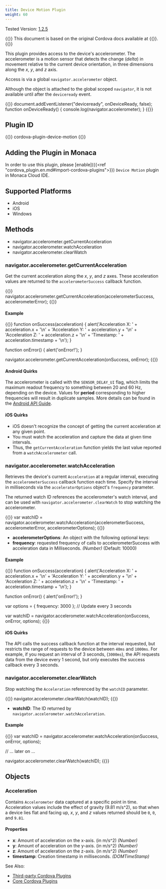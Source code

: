 ```yaml
---
title: Device Motion Plugin
weight: 60
---
```


Tested Version: [1.2.5](https://github.com/apache/cordova-plugin-device-motion/releases/tag/1.2.5)

{{<note>}}
This document is based on the original Cordova docs available at {{<link title="Cordova Docs" href="https://github.com/apache/cordova-plugin-device-motion">}}.
{{</note>}}

This plugin provides access to the device's accelerometer. The
accelerometer is a motion sensor that detects the change (*delta*) in
movement relative to the current device orientation, in three dimensions
along the *x*, *y*, and *z* axis.

Access is via a global `navigator.accelerometer` object.

Although the object is attached to the global scoped `navigator`, it is
not available until after the `deviceready` event.

{{<highlight javascript>}}
document.addEventListener("deviceready", onDeviceReady, false);
function onDeviceReady() {
    console.log(navigator.accelerometer);
}
{{</highlight>}}

Plugin ID
---------

{{<highlight javascript>}}
cordova-plugin-device-motion
{{</highlight>}}

Adding the Plugin in Monaca
---------------------------

In order to use this plugin, please [enable]({{<ref "cordova_plugin.en.md#import-cordova-plugins">}})
`Device Motion` plugin in Monaca Cloud IDE.

Supported Platforms
-------------------

-   Android
-   iOS
-   Windows

Methods
-------

-   navigator.accelerometer.getCurrentAcceleration
-   navigator.accelerometer.watchAcceleration
-   navigator.accelerometer.clearWatch

### navigator.accelerometer.getCurrentAcceleration

Get the current acceleration along the *x*, *y*, and *z* axes. These
acceleration values are returned to the `accelerometerSuccess` callback
function.

{{<highlight javascript>}}
navigator.accelerometer.getCurrentAcceleration(accelerometerSuccess, accelerometerError);
{{</highlight>}}

#### Example

{{<highlight javascript>}}
function onSuccess(acceleration) {
    alert('Acceleration X: ' + acceleration.x + '\n' +
          'Acceleration Y: ' + acceleration.y + '\n' +
          'Acceleration Z: ' + acceleration.z + '\n' +
          'Timestamp: '      + acceleration.timestamp + '\n');
}

function onError() {
    alert('onError!');
}

navigator.accelerometer.getCurrentAcceleration(onSuccess, onError);
{{</highlight>}}

#### Android Quirks

The accelerometer is called with the `SENSOR_DELAY_UI` flag, which
limits the maximum readout frequency to something between 20 and 60 Hz,
depending on the device. Values for **period** corresponding to higher
frequencies will result in duplicate samples. More details can be found
in the [Android API Guide](http://developer.android.com/guide/topics/sensors/sensors_overview.html#sensors-monitor).

#### iOS Quirks

-   iOS doesn't recognize the concept of getting the current
    acceleration at any given point.
-   You must watch the acceleration and capture the data at given time
    intervals.
-   Thus, the `getCurrentAcceleration` function yields the last value
    reported from a `watchAccelerometer` call.

### navigator.accelerometer.watchAcceleration

Retrieves the device's current `Acceleration` at a regular interval,
executing the `accelerometerSuccess` callback function each time.
Specify the interval in milliseconds via the `acceleratorOptions`
object's `frequency` parameter.

The returned watch ID references the accelerometer's watch interval, and
can be used with `navigator.accelerometer.clearWatch` to stop watching
the accelerometer.

{{<highlight javascript>}}
var watchID = navigator.accelerometer.watchAcceleration(accelerometerSuccess,
                                                       accelerometerError,
                                                       accelerometerOptions);
{{</highlight>}}

-   **accelerometerOptions**: An object with the following optional
    keys:
-   **frequency**: requested frequency of calls to accelerometerSuccess
    with acceleration data in Milliseconds. *(Number)* (Default: 10000)

#### Example

{{<highlight javascript>}}
function onSuccess(acceleration) {
    alert('Acceleration X: ' + acceleration.x + '\n' +
          'Acceleration Y: ' + acceleration.y + '\n' +
          'Acceleration Z: ' + acceleration.z + '\n' +
          'Timestamp: '      + acceleration.timestamp + '\n');
}

function onError() {
    alert('onError!');
}

var options = { frequency: 3000 };  // Update every 3 seconds

var watchID = navigator.accelerometer.watchAcceleration(onSuccess, onError, options);
{{</highlight>}}

#### iOS Quirks

The API calls the success callback function at the interval requested,
but restricts the range of requests to the device between `40ms` and
`1000ms`. For example, if you request an interval of 3 seconds, (`3000ms`),
the API requests data from the device every 1 second, but only executes
the success callback every 3 seconds.

### navigator.accelerometer.clearWatch

Stop watching the `Acceleration` referenced by the `watchID` parameter.

{{<highlight javascript>}}
navigator.accelerometer.clearWatch(watchID);
{{</highlight>}}

-   **watchID**: The ID returned by
    `navigator.accelerometer.watchAcceleration`.

#### Example

{{<highlight javascript>}}
var watchID = navigator.accelerometer.watchAcceleration(onSuccess, onError, options);

// ... later on ...

navigator.accelerometer.clearWatch(watchID);
{{</highlight>}}

Objects
-------

### Acceleration

Contains `Accelerometer` data captured at a specific point in time.
Acceleration values include the effect of gravity (9.81 m/s\^2), so that
when a device lies flat and facing up, *x*, *y*, and *z* values returned
should be `0`, `0`, and `9.81`.

#### Properties

-   **x**: Amount of acceleration on the x-axis. (in m/s\^2) *(Number)*
-   **y**: Amount of acceleration on the y-axis. (in m/s\^2) *(Number)*
-   **z**: Amount of acceleration on the z-axis. (in m/s\^2) *(Number)*
-   **timestamp**: Creation timestamp in milliseconds. *(DOMTimeStamp)*

See Also:

- [Third-party Cordova Plugins](../../third_party_phonegap)
- [Core Cordova Plugins](../../cordova_6.5)
